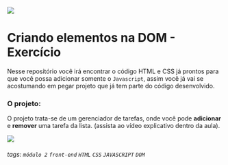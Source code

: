 ![](https://i.imgur.com/xG74tOh.png)

# Criando elementos na DOM - Exercício

Nesse repositório você irá encontrar o código HTML e CSS já prontos para que você possa adicionar somente o `Javascript`, assim vocẽ já vai se acostumando em pegar projeto que já tem parte do código desenvolvido.

### O projeto:

O projeto trata-se de um gerenciador de tarefas, onde você pode **adicionar** e **remover** uma tarefa da lista. (assista ao vídeo explicativo dentro da aula).

![](https://i.imgur.com/yWQSKTo.png)

###### tags: `módulo 2` `front-end` `HTML` `CSS` `JAVASCRIPT` `DOM`
